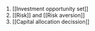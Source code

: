 1. [[Investment opportunity set]]
2. [[Risk]] and [[Risk aversion]]
3. [[Capital allocation decission]]